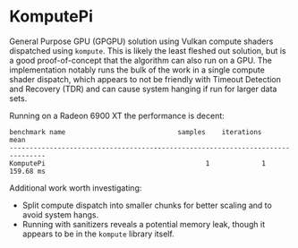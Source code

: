 # KomputePi
General Purpose GPU (GPGPU) solution using Vulkan compute shaders dispatched using `kompute`. This is likely the least fleshed out solution, but is a good proof-of-concept that the algorithm can also run on a GPU. The implementation notably runs the bulk of the work in a single compute shader dispatch, which appears to not be friendly with Timeout Detection and Recovery (TDR) and can cause system hanging if run for larger data sets.

Running on a Radeon 6900 XT the performance is decent:

```
benchmark name                            samples    iterations          mean
-------------------------------------------------------------------------------
KomputePi                                        1             1     159.68 ms
```

Additional work worth investigating:
* Split compute dispatch into smaller chunks for better scaling and to avoid system hangs.
* Running with sanitizers reveals a potential memory leak, though it appears to be in the `kompute` library itself.
